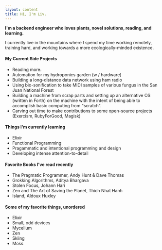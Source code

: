 ```yaml
---
layout: content
title: Hi, I'm Liv.
---
```


**I'm a backend engineer who loves plants, novel solutions, reading, and learning.**

I currently live in the mountains where I spend my time working remotely, training hard, and working towards a more ecologically-minded existence. 


#### My Current Side Projects

-  Reading more.
-  Automation for my hydroponics garden (w / hardware)
-  Building a long-distance data network using ham radio
-  Using bio-sonification to take MIDI samples of various fungus in the San Juan National Forest
-  Building a machine from scrap parts and setting up an alternative OS (written in Forth) on the machine with the intent of being able to accomplish basic computing from "scratch". 
-  Carving out time to make contributions to some open-source projects (Exercism, RubyForGood, Magisk)

#### Things I'm currently learning
- Elixir
- Functional Programming
- Pragammatic and intentional programming and design
- Developing intense attention-to-detail

#### Favorite Books I've read recently
-  The Pragmatic Programmer, Andy Hunt & Dave Thomas
-  Grokking Algorithms, Aditya Bhargava
-  Stolen Focus, Johann Hari
-  Zen and The Art of Saving the Planet, Thich Nhat Hanh
-  Island, Aldoux Huxley


#### Some of my favorite things, unordered
-  Elixir
-  Small, odd devices
-  Mycelium
-  Zen
-  Skiing
-  Moss